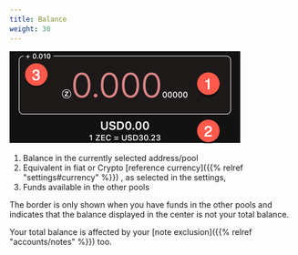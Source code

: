 ```yaml
---
title: Balance
weight: 30
---
```


![Balance](2024-03-06_11-40-23.png)

1. Balance in the currently selected address/pool
1. Equivalent in fiat or Crypto 
[reference currency]({{% relref "settings#currency" %}})
, as 
selected in the settings,
1. Funds available in the other pools

The border is only shown when you have funds in
the other pools and indicates that the balance
displayed in the center is not your total balance.

Your total balance is affected by your 
[note exclusion]({{% relref "accounts/notes" %}})
too.